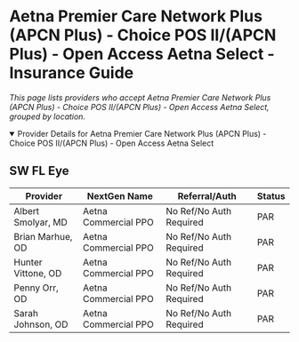 # Aetna Premier Care Network Plus (APCN Plus) - Choice POS II/(APCN Plus) - Open Access Aetna Select - Insurance Guide

*This page lists providers who accept Aetna Premier Care Network Plus (APCN Plus) - Choice POS II/(APCN Plus) - Open Access Aetna Select, grouped by location.*

<details open><summary>Provider Details for Aetna Premier Care Network Plus (APCN Plus) - Choice POS II/(APCN Plus) - Open Access Aetna Select</summary>

## SW FL Eye

| Provider | NextGen Name | Referral/Auth | Status |
|----------|-------------|--------------|--------|
| Albert Smolyar, MD | Aetna Commercial PPO | No Ref/No Auth Required | PAR |
| Brian Marhue, OD | Aetna Commercial PPO | No Ref/No Auth Required | PAR |
| Hunter Vittone, OD | Aetna Commercial PPO | No Ref/No Auth Required | PAR |
| Penny Orr, OD | Aetna Commercial PPO | No Ref/No Auth Required | PAR |
| Sarah Johnson, OD | Aetna Commercial PPO | No Ref/No Auth Required | PAR |

</details>

